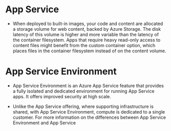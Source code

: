 # App Service
- When deployed to built-in images, your code and content are allocated a storage volume for web content, backed by Azure Storage. The disk latency of this volume is higher and more variable than the latency of the container filesystem. Apps that require heavy read-only access to content files might benefit from the custom container option, which places files in the container filesystem instead of on the content volume.
# App Service Environment
- App Service Environment is an Azure App Service feature that provides a fully isolated and dedicated environment for running App Service apps. It offers improved security at high scale.

- Unlike the App Service offering, where supporting infrastructure is shared, with App Service Environment, compute is dedicated to a single customer. For more information on the differences between App Service Environment and App Service